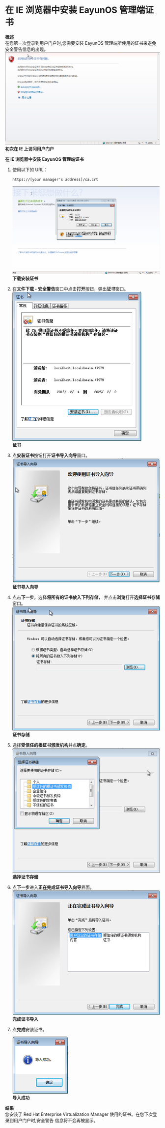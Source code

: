 # 在 IE 浏览器中安装 EayunOS 管理端证书

**概述**<br/>
在您第一次登录到用户门户时,您需要安装 EayunOS 管理端所使用的证书来避免安全警告信息的出现。
![ie_security](../images/ie_security.png)<br/>
**初次在 IE 上访问用户门户**

**在 IE 浏览器中安装 EayunOS 管理端证书**
1. 使用以下的 URL：
   ```
   https://[your manager's address]/ca.crt
   ```
   ![ie_caCrt](../images/ie_caCrt.png)<br/>
   **下载安装证书**

2. 在**文件下载 - 安全警告**窗口中点击**打开**按钮，弹出**证书**窗口。
   ![certificate](../images/certificate.png)<br/>
   **证书**

3. 点**安装证书**按钮打开**证书导入向导**窗口。
   ![cert_import_wizard](../images/cert_import_wizard.png)<br/>
   **证书导入向导**
   
4. 点击**下一步**，选择**将所有的证书放入下列存储**， 并点击**浏览**打开**选择证书存储**窗口。
   ![select_cert_store](../images/select_cert_store.png)<br/>
   **证书存储**

5. 选择**受信任的根证书颁发机构**并点**确定**。
   ![trusted_root_cert](../images/trusted_root_cert.png)<br/>
   **选择证书存储**
 
6. 点**下一步**进入**正在完成证书导入向导**界面。
   ![completing_cert_import](../images/completing_cert_import.png)<br/>
   **完成证书导入**

8. 点**完成**安装证书。

   ![finish_cert_import](../images/finish_cert_import.png)<br/>
   **导入成功**

**结果**<br/>
您安装了 Red Hat Enterprise Virtualization Manager 使用的证书。在您下次登录到用户门户时,安全警告
信息将不会再被显示。

